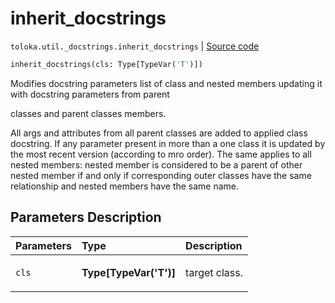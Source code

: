 # inherit_docstrings
`toloka.util._docstrings.inherit_docstrings` | [Source code](https://github.com/Toloka/toloka-kit/blob/v1.2.2/src/util/_docstrings.py#L31)

```python
inherit_docstrings(cls: Type[TypeVar('T')])
```

Modifies docstring parameters list of class and nested members updating it with docstring parameters from parent


classes and parent classes members.

All args and attributes from all parent classes are added to applied class docstring. If any parameter present in
more than a one class it is updated by the most recent version (according to mro order). The same applies to all
nested members: nested member is considered to be a parent of other nested member if and only if corresponding outer
classes have the same relationship and nested members have the same name.

## Parameters Description

| Parameters | Type | Description |
| :----------| :----| :-----------|
`cls`|**Type\[TypeVar('T')\]**|<p>target class.</p>
